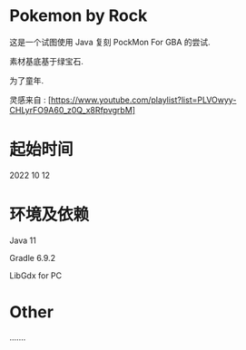 # Pokemon by Rock

这是一个试图使用 Java 复刻 PockMon For GBA 的尝试.

素材基底基于绿宝石.

为了童年.

灵感来自 : [https://www.youtube.com/playlist?list=PLVOwyy-CHLyrFO9A60_z0Q_x8RfpvgrbM]

# 起始时间 

2022 10 12

# 环境及依赖

Java 11


Gradle 6.9.2


LibGdx for PC


# Other

....... 